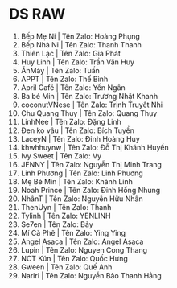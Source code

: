 # DS RAW

1. Bếp Mẹ Ni | Tên Zalo: Hoàng Phụng
2. Bếp Nhà Ni | Tên Zalo: Thanh Thanh
3. Thiên Lạc | Tên Zalo: Gia Phát
4. Huy Linh | Tên Zalo: Trần Văn Huy
5. ĂnMày | Tên Zalo: Tuấn
6. APPT | Tên Zalo: Thế Bình
7. April Café | Tên Zalo: Yến Ngân
8. Ba bé Min | Tên Zalo: Trương Nhật Khanh
9. coconutVNese | Tên Zalo: Trịnh Truyết Nhi
10. Chu Quang Thuy | Tên Zalo: Quang Thụy
11. LinhNee | Tên Zalo: Đặng Linh
12. Đen ko vâu | Tên Zalo: Bích Tuyền
13. LaceyN | Tên Zalo: Đinh Hoàng Huy
14. khwhhuynw | Tên Zalo: Đỗ Thị Khánh Huyền
15. Ivy Sweet | Tên Zalo: Vy
16. JENNY | Tên Zalo: Nguyễn Thị Minh Trang
17. Linh Phương | Tên Zalo: Linh Phương
18. Mẹ Bé Min | Tên Zalo: Khánh Linh
19. Noah Prince | Tên Zalo: Đinh Hồng Nhung
20. NhânT | Tên Zalo: Nguyễn Hữu Nhân
21. ThenUyn | Tên Zalo: Thanh
22. Tylinh | Tên Zalo: YENLINH
23. Se7en | Tên Zalo: Bảy
24. Mí Cà Phê | Tên Zalo: Ying Ying
25. Angel Asaca | Tên Zalo: Angel Asaca
26. Lupin | Tên Zalo: Nguyen Cong Thang
27. NCT Kún | Tên Zalo: Quốc Hưng
28. Gween | Tên Zalo: Quế Anh
29. Nariri | Tên Zalo: Nguyễn Bảo Thanh Hằng
